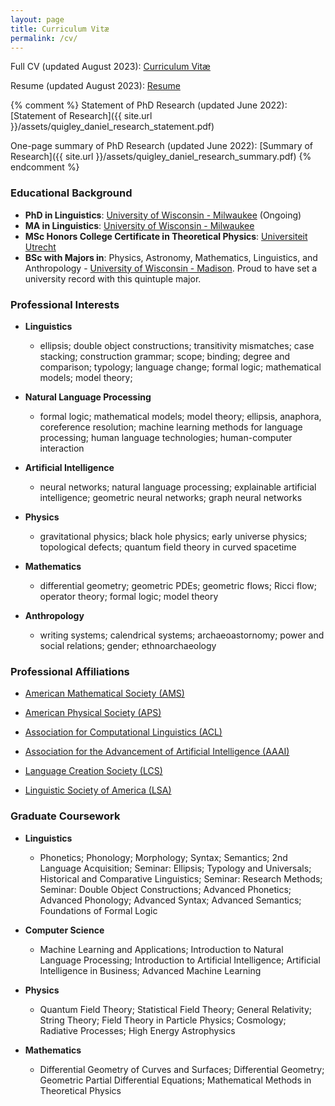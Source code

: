 ```yaml
---
layout: page
title: Curriculum Vitæ
permalink: /cv/
---
```


Full CV (updated August 2023): [Curriculum Vitæ](/assets/quigley_daniel_cv.pdf)

Resume (updated August 2023): [Resume](/assets/quigley_daniel_resume.pdf)

{% comment %}
Statement of PhD Research (updated June 2022): [Statement of Research]({{ site.url }}/assets/quigley_daniel_research_statement.pdf)

One-page summary of PhD Research (updated June 2022): [Summary of Research]({{ site.url }}/assets/quigley_daniel_research_summary.pdf)
{% endcomment %}

### Educational Background

- **PhD in Linguistics**: [University of Wisconsin - Milwaukee](https://uwm.edu/) (Ongoing)
- **MA in Linguistics**: [University of Wisconsin - Milwaukee](https://uwm.edu/)
- **MSc Honors College Certificate in Theoretical Physics**: [Universiteit Utrecht](https://www.uu.nl/en)
- **BSc with Majors in**: Physics, Astronomy, Mathematics, Linguistics, and Anthropology - [University of Wisconsin - Madison](https://www.wisc.edu/). Proud to have set a university record with this quintuple major.


### Professional Interests

* **Linguistics**
  - ellipsis; double object constructions; transitivity mismatches; case stacking; construction grammar; scope; binding; degree and comparison; typology; language change; formal logic; mathematical models; model theory; 

* **Natural Language Processing**
  - formal logic; mathematical models; model theory; ellipsis, anaphora, coreference resolution; machine learning methods for language processing; human language technologies; human-computer interaction

* **Artificial Intelligence**
  - neural networks; natural language processing; explainable artificial intelligence; geometric neural networks; graph neural networks

* **Physics**
  - gravitational physics; black hole physics; early universe physics; topological defects; quantum field theory in curved spacetime
  
* **Mathematics**
  - differential geometry; geometric PDEs; geometric flows; Ricci flow; operator theory; formal logic; model theory

* **Anthropology**
  - writing systems; calendrical systems; archaeoastornomy; power and social relations; gender; ethnoarchaeology

### Professional Affiliations

* [American Mathematical Society (AMS)](https://www.ams.org/home/page)

* [American Physical Society (APS)](https://www.aps.org/)

* [Association for Computational Linguistics (ACL)](https://www.aclweb.org)

* [Association for the Advancement of Artificial Intelligence (AAAI)](https://www.aaai.org/)

* [Language Creation Society (LCS)](https://conlang.org/)

* [Linguistic Society of America (LSA)](https://www.linguisticsociety.org/)

### Graduate Coursework

* **Linguistics**
  - Phonetics; Phonology; Morphology; Syntax; Semantics; 2nd Language Acquisition; Seminar: Ellipsis; Typology and Universals; Historical and Comparative Linguistics; Seminar: Research Methods; Seminar: Double Object Constructions; Advanced Phonetics; Advanced Phonology; Advanced Syntax; Advanced Semantics; Foundations of Formal Logic

* **Computer Science**
  - Machine Learning and Applications; Introduction to Natural Language Processing; Introduction to Artificial Intelligence; Artificial Intelligence in Business; Advanced Machine Learning

* **Physics**
  - Quantum Field Theory; Statistical Field Theory; General Relativity; String Theory; Field Theory in Particle Physics; Cosmology; Radiative Processes; High Energy Astrophysics

* **Mathematics**
  - Differential Geometry of Curves and Surfaces; Differential Geometry; Geometric Partial Differential Equations; Mathematical Methods in Theoretical Physics

